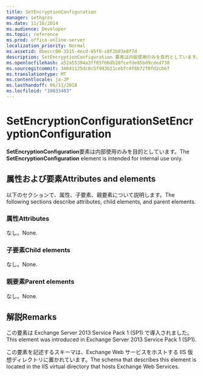 ```yaml
---
title: SetEncryptionConfiguration
manager: sethgros
ms.date: 11/16/2014
ms.audience: Developer
ms.topic: reference
ms.prod: office-online-server
localization_priority: Normal
ms.assetid: 8beccc00-3515-4ecd-85f0-c0f2b03e8f7d
description: SetEncryptionConfiguration 要素は内部使用のみを目的としています。
ms.openlocfilehash: a52a55394a3ff05f66db28fcefde85bd9cded738
ms.sourcegitcommit: 34041125dc8c5f993b21cebfc4f8b72f0fd2cb6f
ms.translationtype: MT
ms.contentlocale: ja-JP
ms.lasthandoff: 06/11/2018
ms.locfileid: "19833403"
---
```

# <a name="setencryptionconfiguration"></a><span data-ttu-id="de235-103">SetEncryptionConfiguration</span><span class="sxs-lookup"><span data-stu-id="de235-103">SetEncryptionConfiguration</span></span>

<span data-ttu-id="de235-104">**SetEncryptionConfiguration**要素は内部使用のみを目的としています。</span><span class="sxs-lookup"><span data-stu-id="de235-104">The **SetEncryptionConfiguration** element is intended for internal use only.</span></span> 

## <a name="attributes-and-elements"></a><span data-ttu-id="de235-105">属性および要素</span><span class="sxs-lookup"><span data-stu-id="de235-105">Attributes and elements</span></span>

<span data-ttu-id="de235-106">以下のセクションで、属性、子要素、親要素について説明します。</span><span class="sxs-lookup"><span data-stu-id="de235-106">The following sections describe attributes, child elements, and parent elements.</span></span>
  
### <a name="attributes"></a><span data-ttu-id="de235-107">属性</span><span class="sxs-lookup"><span data-stu-id="de235-107">Attributes</span></span>

<span data-ttu-id="de235-108">なし。</span><span class="sxs-lookup"><span data-stu-id="de235-108">None.</span></span>
  
### <a name="child-elements"></a><span data-ttu-id="de235-109">子要素</span><span class="sxs-lookup"><span data-stu-id="de235-109">Child elements</span></span>

<span data-ttu-id="de235-110">なし。</span><span class="sxs-lookup"><span data-stu-id="de235-110">None.</span></span>
  
### <a name="parent-elements"></a><span data-ttu-id="de235-111">親要素</span><span class="sxs-lookup"><span data-stu-id="de235-111">Parent elements</span></span>

<span data-ttu-id="de235-112">なし。</span><span class="sxs-lookup"><span data-stu-id="de235-112">None.</span></span>
  
## <a name="remarks"></a><span data-ttu-id="de235-113">解説</span><span class="sxs-lookup"><span data-stu-id="de235-113">Remarks</span></span>

<span data-ttu-id="de235-114">この要素は Exchange Server 2013 Service Pack 1 (SP1) で導入されました。</span><span class="sxs-lookup"><span data-stu-id="de235-114">This element was introduced in Exchange Server 2013 Service Pack 1 (SP1).</span></span>
  
<span data-ttu-id="de235-115">この要素を記述するスキーマは、Exchange Web サービスをホストする IIS 仮想ディレクトリに置かれています。</span><span class="sxs-lookup"><span data-stu-id="de235-115">The schema that describes this element is located in the IIS virtual directory that hosts Exchange Web Services.</span></span>
  

